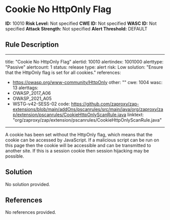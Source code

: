 
# Cookie No HttpOnly Flag

**ID:** 10010
**Risk Level:** Not specified
**CWE ID:** Not specified
**WASC ID:** Not specified
**Attack Strength:** Not specified
**Alert Threshold:** DEFAULT

## Rule Description
---
title: "Cookie No HttpOnly Flag"
alertid: 10010
alertindex: 1001000
alerttype: "Passive"
alertcount: 1
status: release
type: alert
risk: Low
solution: "Ensure that the HttpOnly flag is set for all cookies."
references:
   - https://owasp.org/www-community/HttpOnly
other: ""
cwe: 1004
wasc: 13
alerttags: 
  - OWASP_2017_A06
  - OWASP_2021_A05
  - WSTG-v42-SESS-02
code: https://github.com/zaproxy/zap-extensions/blob/main/addOns/pscanrules/src/main/java/org/zaproxy/zap/extension/pscanrules/CookieHttpOnlyScanRule.java
linktext: "org/zaproxy/zap/extension/pscanrules/CookieHttpOnlyScanRule.java"
---
A cookie has been set without the HttpOnly flag, which means that the cookie can be accessed by JavaScript. If a malicious script can be run on this page then the cookie will be accessible and can be transmitted to another site. If this is a session cookie then session hijacking may be possible.


## Solution
No solution provided.

## References
No references provided.
